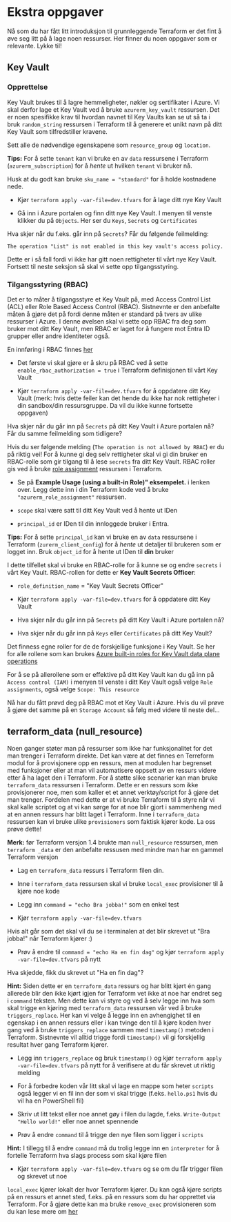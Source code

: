 # Ekstra oppgaver

Nå som du har fått litt introduksjon til grunnleggende Terraform er det fint å øve seg litt på å lage noen ressurser. Her finner du noen oppgaver som er relevante. Lykke til!

## Key Vault

### Opprettelse
Key Vault brukes til å lagre hemmeligheter, nøkler og sertifikater i Azure. Vi skal derfor lage et Key Vault ved å bruke ```azurerm_key_vault``` ressursen. Det er noen spesifikke krav til hvordan navnet til Key Vaults kan se ut så ta i bruk ```random_string``` ressursen i Terraform til å generere et unikt navn på ditt Key Vault som tilfredstiller kravene. 

Sett alle de nødvendige egenskapene som `resource_group` og `location`. 

**Tips:** For å sette `tenant` kan vi bruke en av `data` ressursene i Terraform (`azurerm_subscription`) for å *hente* ut hvilken `tenant` vi bruker nå.

Husk at du godt kan bruke `sku_name = "standard"` for å holde kostnadene nede.

- Kjør `terraform apply -var-file=dev.tfvars` for å lage ditt nye Key Vault

- Gå inn i Azure portalen og finn ditt nye Key Vault. I menyen til venste klikker du på `Objects`. Her ser du `Keys`, `Secrets` og `Certificates`

Hva skjer når du f.eks. går inn på `Secrets`? Får du følgende feilmelding: 

`The operation "List" is not enabled in this key vault's access policy.`  

Dette er i så fall fordi vi ikke har gitt noen rettigheter til vårt nye Key Vault. Fortsett til neste seksjon så skal vi sette opp tilgangsstyring.

### Tilgangsstyring (RBAC)

Det er to måter å tilgangsstyre et Key Vault på, med Access Control List (ACL) eller Role Based Access Control (RBAC). Sistnevnte er den anbefalte måten å gjøre det på fordi denne måten er standard på tvers av ulike ressurser i Azure. I denne øvelsen skal vi sette opp RBAC fra deg som bruker mot ditt Key Vault, men RBAC er laget for å fungere mot Entra ID grupper eller andre identiteter også. 

En innføring i RBAC finnes [her](https://learn.microsoft.com/en-us/azure/role-based-access-control/overview) 

- Det første vi skal gjøre er å skru på RBAC ved å sette `enable_rbac_authorization = true` i Terraform definisjonen til vårt Key Vault

- Kjør `terraform apply -var-file=dev.tfvars` for å oppdatere ditt Key Vault (merk: hvis dette feiler kan det hende du ikke har nok rettigheter i din sandbox/din ressursgruppe. Da vil du ikke kunne fortsette oppgaven)

Hva skjer når du går inn på `Secrets` på ditt Key Vault i Azure portalen nå? Får du samme feilmelding som tidligere? 

Hvis du ser følgende melding (`The operation is not allowed by RBAC`) er du på riktig vei! For å kunne gi deg selv rettigheter skal vi gi din bruker en RBAC-rolle som gir tilgang til å lese `secrets` fra ditt Key Vault. RBAC roller gis ved å bruke [role assignment](https://registry.terraform.io/providers/hashicorp/azurerm/latest/docs/resources/role_assignment) ressursen i Terraform. 

- Se på **Example Usage (using a built-in Role)" eksempelet.** i lenken over. Legg dette inn i din Terraform kode ved å bruke `"azurerm_role_assignment"` ressursen.

- `scope` skal være satt til ditt Key Vault ved å hente ut IDen

- `principal_id` er IDen til din innloggede bruker i Entra. 

**Tips:** For å sette `principal_id` kan vi bruke en av `data` ressursene i Terraform (`zurerm_client_config`) for å *hente* ut detaljer til brukeren som er logget inn. Bruk `object_id` for å hente ut IDen til **din** bruker

I dette tilfellet skal vi bruke en RBAC-rolle for å kunne se og endre `secrets` i vårt Key Vault. RBAC-rollen for dette er **Key Vault Secrets Officer**: 

- `role_definition_name` = "Key Vault Secrets Officer"

- Kjør `terraform apply -var-file=dev.tfvars` for å oppdatere ditt Key Vault

- Hva skjer når du går inn på `Secrets` på ditt Key Vault i Azure portalen nå? 

- Hva skjer når du går inn på `Keys` eller `Certificates` på ditt Key Vault? 

Det finness egne roller for de de forskjellige funksjone i Key Vault. Se her for alle rollene som kan brukes [Azure built-in roles for Key Vault data plane operations](https://learn.microsoft.com/en-us/azure/key-vault/general/rbac-guide?tabs=azure-cli#azure-built-in-roles-for-key-vault-data-plane-operations)

For å se på allerollene som er effektive på ditt Key Vault kan du gå inn på `Access control (IAM)` i menyen til venste i ditt Key Vault også velge `Role assignments`, også velge `Scope: This resource`

Nå har du fått prøvd deg på RBAC mot et Key Vault i Azure. Hvis du vil prøve å gjøre det samme på en `Storage Account` så følg med videre til neste del...

## terraform_data (null_resource)

Noen ganger støter man på ressurser som ikke har funksjonalitet for det man trenger i Terraform direkte. Det kan være at det finnes en Terreform modul for å provisjonere opp en ressurs, men at modulen har begrenset med funksjoner eller at man vil automatisere oppsett av en ressurs videre etter å ha laget den i Terraform. For å støtte slike scenarier kan man bruke `terraform_data` ressursen i Terraform. Dette er en ressurs som ikke provisjonerer noe, men som kaller et et annet verktøy/script for å gjøre det man trenger. Fordelen med dette er at vi bruke Terraform til å styre når vi skal kalle scriptet og at vi kan sørge for at noe blir gjort i sammenheng med at en annen ressurs har blitt laget i Terraform. Inne i `terraform_data` ressursen kan vi bruke ulike `provisioners` som faktisk kjører kode. La oss prøve dette!

**Merk:** før Terraform versjon 1.4 brukte man `null_resource` ressursen, men `terraform _data` er den anbefalte ressusen med mindre man har en gammel Terraform versjon

- Lag en `terraform_data` ressurs i Terraform filen din. 

- Inne i `terraform_data` ressursen skal vi bruke `local_exec` provisioner til å kjøre noe kode

- Legg inn `command = "echo Bra jobba!"` som en enkel test

- Kjør `terraform apply -var-file=dev.tfvars` 

Hvis alt går som det skal vil du se i terminalen at det blir skrevet ut "Bra jobba!" når Terraform kjører :)

- Prøv å endre til `command = "echo Ha en fin dag"` og kjør `terraform apply -var-file=dev.tfvars` på nytt

Hva skjedde, fikk du skrevet ut "Ha en fin dag"?

**Hint:** Siden dette er en `terraform_data` ressurs og har blitt kjørt én gang allerede blir den ikke kjørt igjen for Terraform vet ikke at noe har endret seg i `command` teksten. Men dette kan vi styre og ved å selv legge inn hva som skal trigge en kjøring med `terraform_data` ressursen vår ved å bruke `triggers_replace`. Her kan vi velge å legge inn en avhengighet til en egenskap i en annen ressurs eller i kan tvinge den til å kjøre koden hver gang ved å bruke `triggers_replace` sammen med `timestamp()` metoden i Terraform. Sistnevnte vil alltid trigge fordi `timestamp()` vil gi forskjellig resultat hver gang Terraform kjører. 

- Legg inn `triggers_replace` og bruk `timestamp()` og kjør `terraform apply -var-file=dev.tfvars` på nytt for å verifisere at du får skrevet ut riktig melding

- For å forbedre koden vår litt skal vi lage en mappe som heter `scripts` også legger vi en fil inn der som vi skal trigge (f.eks. `hello.ps1` hvis du vil ha en PowerShell fil)

- Skriv ut litt tekst eller noe annet gøy i filen du lagde, f.eks. `Write-Output "Hello world!"` eller noe annet spennende

- Prøv å endre `command` til å trigge den nye filen som ligger i `scripts` 

**Hint:** I tillegg til å endre `command` må du trolig legge inn en `interpreter` for å fortelle Terraform hva slags process som skal kjøre filen

- Kjør `terraform apply -var-file=dev.tfvars` og se om du får trigger filen og skrevet ut noe

`local_exec` kjører lokalt der hvor Terraform kjører. Du kan også kjøre scripts på en ressurs et annet sted, f.eks. på en ressurs som du har opprettet via Terraform. For å gjøre dette kan ma bruke `remove_exec` provisioneren som du kan lese mere om [her](https://developer.hashicorp.com/terraform/language/resources/provisioners/remote-exec) 

